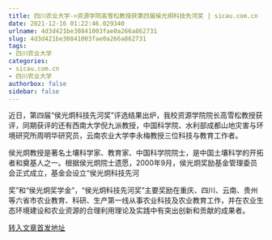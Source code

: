 ```yaml
---
title: 四川农业大学->资源学院高雪松教授获第四届侯光炯科技先河奖 | sicau.com.cn
date: 2021-12-16 01:22:46.029340
urlname: 4d3d421be30841003fae0a266a862731
slug: 4d3d421be30841003fae0a266a862731
tags: 
- 四川农业大学
categories:
- sicau.com.cn
- 四川农业大学
authorbox: false
sidebar: false
---
```

近日，第四届“侯光炯科技先河奖”评选结果出炉，我校资源学院院长高雪松教授获评，同期获评的还有西南大学倪九派教授，中国科学院、水利部成都山地灾害与环境研究所周明华研究员，云南农业大学李永梅教授三位科技与教育工作者。

侯光炯教授是著名土壤科学家、教育家、中国科学院院士，是中国土壤科学的开拓者和奠基人之一。根据侯光炯院士遗愿，2000年9月，侯光炯奖励基金管理委员会正式成立，基金会设立“侯光炯科技先河
<!--more-->
奖”和“侯光炯奖学金”，“侯光炯科技先河奖”主要奖励在重庆、四川、云南、贵州等六省市农业教育、科研、生产第一线从事农业科技及农业教育工作，并在农业生态环境建设和农业资源的合理利用理论及实践中有突出创新和贡献的成果者。



[转入文章首发地址](https://news.sicau.edu.cn/info/1078/66083.htm)